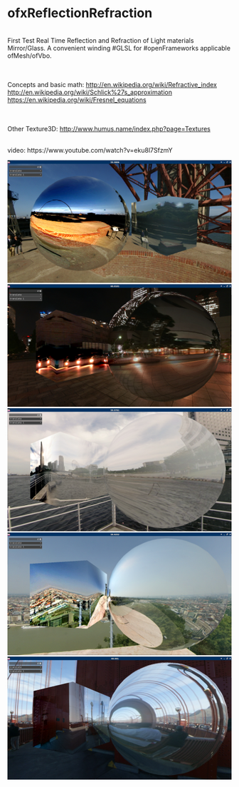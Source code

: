 # ofxReflectionRefraction
<br>
First Test Real Time Reflection and Refraction of Light materials Mirror/Glass.
A convenient winding #GLSL for #openFrameworks applicable ofMesh/ofVbo.

<br><br>
Concepts and basic math:
http://en.wikipedia.org/wiki/Refractive_index
http://en.wikipedia.org/wiki/Schlick%27s_approximation
https://en.wikipedia.org/wiki/Fresnel_equations

<br><br>
Other Texture3D:
http://www.humus.name/index.php?page=Textures

<br>
video:
https://www.youtube.com/watch?v=eku8l7SfzmY
<br>

![alt tag](https://github.com/kashimAstro/ofxReflectionRefraction/blob/master/screen/1.png)
![alt tag](https://github.com/kashimAstro/ofxReflectionRefraction/blob/master/screen/2.png)
![alt tag](https://github.com/kashimAstro/ofxReflectionRefraction/blob/master/screen/3.png)
![alt tag](https://github.com/kashimAstro/ofxReflectionRefraction/blob/master/screen/4.png)
![alt tag](https://github.com/kashimAstro/ofxReflectionRefraction/blob/master/screen/5.png)
